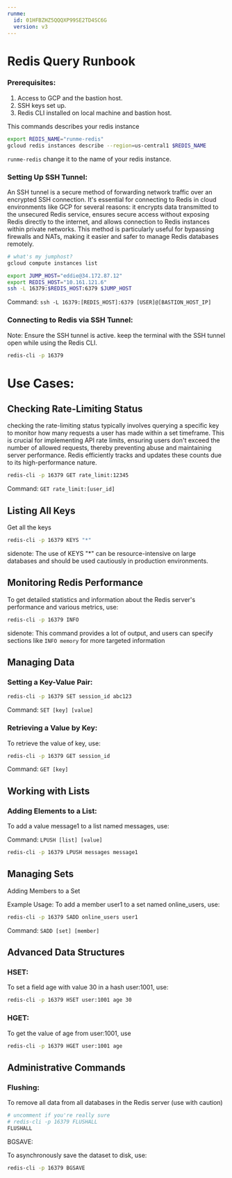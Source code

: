 ```yaml
---
runme:
  id: 01HFBZHZ5QQQXP99SE2TD4SC6G
  version: v3
---
```


# Redis Query Runbook

### Prerequisites:

1. Access to GCP and the bastion host.
2. SSH keys set up.
3. Redis CLI installed on local machine and bastion host.

This commands describes your redis instance

```sh {"id":"01HFS20KP4P56TJR8SJ1R5E0RA","terminalRows":"26"}
export REDIS_NAME="runme-redis"
gcloud redis instances describe --region=us-central1 $REDIS_NAME
```

`runme-redis` change it to the name of your redis instance.

### Setting Up SSH Tunnel:

An SSH tunnel is a secure method of forwarding network traffic over an encrypted SSH connection. It's essential for connecting to Redis in cloud environments like GCP for several reasons: it encrypts data transmitted to the unsecured Redis service, ensures secure access without exposing Redis directly to the internet, and allows connection to Redis instances within private networks. This method is particularly useful for bypassing firewalls and NATs, making it easier and safer to manage Redis databases remotely.

```sh
# what's my jumphost?
gcloud compute instances list
```

```sh {"background":"true","id":"01HFS20KP4P56TJR8SJ527NA6G"}
export JUMP_HOST="eddie@34.172.87.12"
export REDIS_HOST="10.161.121.6"
ssh -L 16379:$REDIS_HOST:6379 $JUMP_HOST
```

Command: `ssh -L 16379:[REDIS_HOST]:6379 [USER]@[BASTION_HOST_IP]`

### Connecting to Redis via SSH Tunnel:

Note: Ensure the SSH tunnel is active. keep the terminal with the SSH tunnel open while using the Redis CLI.

```sh {"background":"true","id":"01HFS20KP4P56TJR8SJ7KQE1C4"}
redis-cli -p 16379
```

# Use Cases:

## Checking Rate-Limiting Status

checking the rate-limiting status typically involves querying a specific key to monitor how many requests a user has made within a set timeframe. This is crucial for implementing API rate limits, ensuring users don't exceed the number of allowed requests, thereby preventing abuse and maintaining server performance. Redis efficiently tracks and updates these counts due to its high-performance nature.

```sh {"id":"01HFS20KP4P56TJR8SJ9ZFTSE8"}
redis-cli -p 16379 GET rate_limit:12345
```

Command: `GET rate_limit:[user_id]`

## Listing All Keys

Get all the keys

```sh {"id":"01HFS20KP4P56TJR8SJARQZD38"}
redis-cli -p 16379 KEYS "*"
```

sidenote: The use of KEYS "*" can be resource-intensive on large databases and should be used cautiously in production environments.

## Monitoring Redis Performance

To get detailed statistics and information about the Redis server's performance and various metrics, use:

```sh {"id":"01HFS20KP4P56TJR8SJDEWWDKS"}
redis-cli -p 16379 INFO
```

sidenote: This command provides a lot of output, and users can specify sections like `INFO memory` for more targeted information

## Managing Data

### Setting a Key-Value Pair:

```sh {"id":"01HFS20KP4P56TJR8SJDY9E68W"}
redis-cli -p 16379 SET session_id abc123
```

Command: `SET [key] [value]`

### Retrieving a Value by Key:

To retrieve the value of key, use:

```sh {"id":"01HFS20KP4P56TJR8SJHG8E60E"}
redis-cli -p 16379 GET session_id
```

Command: `GET [key]`

## Working with Lists

### Adding Elements to a List:

To add a value message1 to a list named messages, use:

Command: `LPUSH [list] [value]`

```sh {"id":"01HFS20KP4P56TJR8SJMHZTDQ5"}
redis-cli -p 16379 LPUSH messages message1
```

## Managing Sets

Adding Members to a Set

Example Usage: To add a member user1 to a set named online_users, use:

```sh {"id":"01HFS20KP4P56TJR8SJR26MWFW"}
redis-cli -p 16379 SADD online_users user1
```

Command: `SADD [set] [member]`

## Advanced Data Structures

### HSET:

To set a field age with value 30 in a hash user:1001, use:

```sh {"id":"01HFS20KP4P56TJR8SJS8J1Y5V"}
redis-cli -p 16379 HSET user:1001 age 30
```

### HGET:

To get the value of age from user:1001, use

```sh {"id":"01HFS20KP4P56TJR8SJWAGGHHG"}
redis-cli -p 16379 HGET user:1001 age
```

## Administrative Commands

### Flushing:

To remove all data from all databases in the Redis server (use with caution)

```sh {"id":"01HFS20KP4P56TJR8SJXWE6T1Z"}
# uncomment if you're really sure
# redis-cli -p 16379 FLUSHALL
FLUSHALL
```

BGSAVE:

To asynchronously save the dataset to disk, use:

```sh {"id":"01HFS20KP4P56TJR8SJYYWEPN5"}
redis-cli -p 16379 BGSAVE
```
